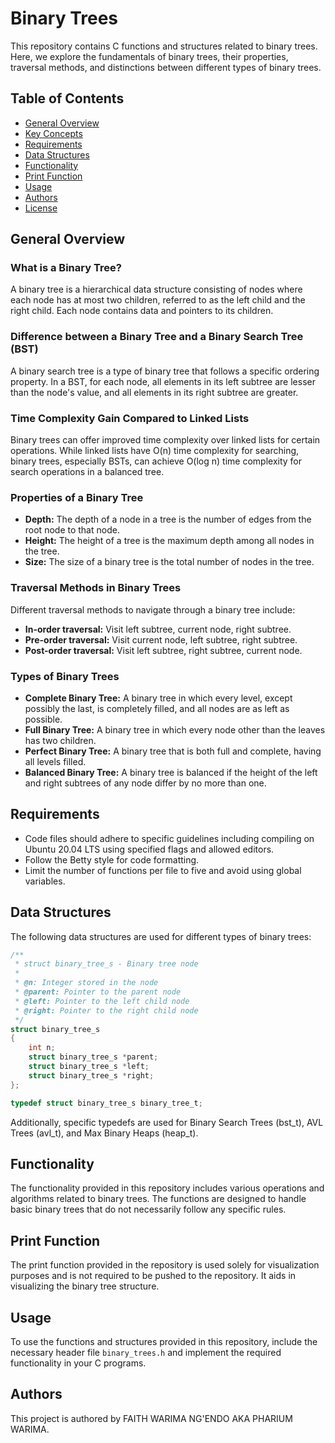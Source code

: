# Binary Trees
This repository contains C functions and structures related to binary trees. Here, we explore the fundamentals of binary trees, their properties, traversal methods, and distinctions between different types of binary trees.

## Table of Contents
- [General Overview](#general-overview)
- [Key Concepts](#key-concepts)
- [Requirements](#requirements)
- [Data Structures](#data-structures)
- [Functionality](#functionality)
- [Print Function](#print-function)
- [Usage](#usage)
- [Authors](#authors)
- [License](#license)

## General Overview

### What is a Binary Tree?
A binary tree is a hierarchical data structure consisting of nodes where each node has at most two children, referred to as the left child and the right child. Each node contains data and pointers to its children.

### Difference between a Binary Tree and a Binary Search Tree (BST)
A binary search tree is a type of binary tree that follows a specific ordering property. In a BST, for each node, all elements in its left subtree are lesser than the node's value, and all elements in its right subtree are greater.

### Time Complexity Gain Compared to Linked Lists
Binary trees can offer improved time complexity over linked lists for certain operations. While linked lists have O(n) time complexity for searching, binary trees, especially BSTs, can achieve O(log n) time complexity for search operations in a balanced tree.

### Properties of a Binary Tree
- **Depth:** The depth of a node in a tree is the number of edges from the root node to that node.
- **Height:** The height of a tree is the maximum depth among all nodes in the tree.
- **Size:** The size of a binary tree is the total number of nodes in the tree.

### Traversal Methods in Binary Trees
Different traversal methods to navigate through a binary tree include:
- **In-order traversal:** Visit left subtree, current node, right subtree.
- **Pre-order traversal:** Visit current node, left subtree, right subtree.
- **Post-order traversal:** Visit left subtree, right subtree, current node.

### Types of Binary Trees
- **Complete Binary Tree:** A binary tree in which every level, except possibly the last, is completely filled, and all nodes are as left as possible.
- **Full Binary Tree:** A binary tree in which every node other than the leaves has two children.
- **Perfect Binary Tree:** A binary tree that is both full and complete, having all levels filled.
- **Balanced Binary Tree:** A binary tree is balanced if the height of the left and right subtrees of any node differ by no more than one.

## Requirements
- Code files should adhere to specific guidelines including compiling on Ubuntu 20.04 LTS using specified flags and allowed editors.
- Follow the Betty style for code formatting.
- Limit the number of functions per file to five and avoid using global variables.

## Data Structures
The following data structures are used for different types of binary trees:
```c
/**
 * struct binary_tree_s - Binary tree node
 *
 * @n: Integer stored in the node
 * @parent: Pointer to the parent node
 * @left: Pointer to the left child node
 * @right: Pointer to the right child node
 */
struct binary_tree_s
{
    int n;
    struct binary_tree_s *parent;
    struct binary_tree_s *left;
    struct binary_tree_s *right;
};

typedef struct binary_tree_s binary_tree_t;
```

Additionally, specific typedefs are used for Binary Search Trees (bst_t), AVL Trees (avl_t), and Max Binary Heaps (heap_t).

## Functionality
The functionality provided in this repository includes various operations and algorithms related to binary trees. The functions are designed to handle basic binary trees that do not necessarily follow any specific rules.

## Print Function
The print function provided in the repository is used solely for visualization purposes and is not required to be pushed to the repository. It aids in visualizing the binary tree structure.

## Usage
To use the functions and structures provided in this repository, include the necessary header file `binary_trees.h` and implement the required functionality in your C programs.

## Authors
This project is authored by FAITH WARIMA NG'ENDO AKA PHARIUM WARIMA.
